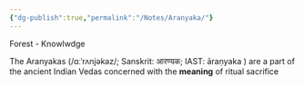 ```yaml
---
{"dg-publish":true,"permalink":"/Notes/Aranyaka/"}
---
```



Forest - Knowlwdge 

The Aranyakas (/ɑːˈrʌnjəkəz/; Sanskrit: आरण्यक; IAST: āraṇyaka ) are a part of the ancient Indian Vedas concerned with the **meaning** of ritual sacrifice
